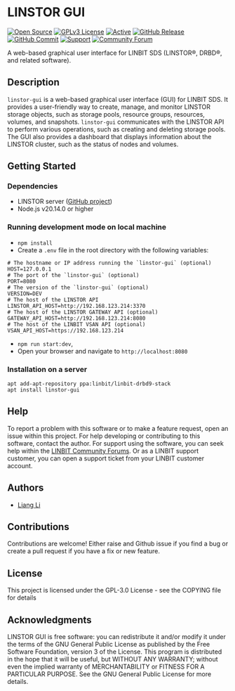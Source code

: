 # LINSTOR GUI

[![Open Source](https://img.shields.io/badge/Open-Source-brightgreen)](https://opensource.org/) [![GPLv3 License](https://img.shields.io/badge/License-GPL%20v3-brightgreen.svg)](https://opensource.org/licenses/) [![Active](http://img.shields.io/badge/Status-Active-green.svg)](https://linbit.com/linstor) [![GitHub Release](https://img.shields.io/github/release/linbit/linstor-gui.svg?style=flat)](https://github.com/LINBIT/linstor-gui) [![GitHub Commit](https://img.shields.io/github/commit-activity/y/linbit/linstor-gui)](https://github.com/LINBIT/linstor-gui) [![Support](https://img.shields.io/badge/-Enterprise%20Support-f78f22)](https://www.linbit.com/support/) [![Community Forum](https://img.shields.io/badge/-Community%20Forum-1d2a3a)](https://forums.linbit.com/c/linstor/6)

A web-based graphical user interface for LINBIT SDS (LINSTOR&reg;, DRBD&reg;, and related software).

## Description

`linstor-gui` is a web-based graphical user interface (GUI) for LINBIT SDS.
It provides a user-friendly way to create, manage, and monitor LINSTOR storage objects, such as storage pools, resource groups, resources, volumes, and snapshots.
`linstor-gui` communicates with the LINSTOR API to perform various operations, such as creating and deleting storage pools.
The GUI also provides a dashboard that displays information about the LINSTOR cluster, such as the status of nodes and volumes.

## Getting Started

### Dependencies

- LINSTOR server ([GitHub project](https://github.com/LINBIT/linstor-server))
- Node.js v20.14.0 or higher

### Running development mode on local machine

- `npm install`
- Create a `.env` file in the root directory with the following variables:

```
# The hostname or IP address running the `linstor-gui` (optional)
HOST=127.0.0.1
# The port of the `linstor-gui` (optional)
PORT=8080
# The version of the `linstor-gui` (optional)
VERSION=DEV
# The host of the LINSTOR API
LINSTOR_API_HOST=http://192.168.123.214:3370
# The host of the LINSTOR GATEWAY API (optional)
GATEWAY_API_HOST=http://192.168.123.214:8080
# The host of the LINBIT VSAN API (optional)
VSAN_API_HOST=https://192.168.123.214
```

- `npm run start:dev`,
- Open your browser and navigate to `http://localhost:8080`

### Installation on a server

```
apt add-apt-repository ppa:linbit/linbit-drbd9-stack
apt install linstor-gui
```

## Help

To report a problem with this software or to make a feature request, open an issue within this project.
For help developing or contributing to this software, contact the author.
For support using the software, you can seek help within the [LINBIT Community Forums](https://forums.linbit.com/).
Or as a LINBIT support customer, you can open a support ticket from your LINBIT customer account.

## Authors

- [Liang Li](mailto:liang.li@linbit.com)

## Contributions

Contributions are welcome! Either raise and Github issue if you find a bug or create a pull request if you have a fix or new feature.

## License

This project is licensed under the GPL-3.0 License - see the COPYING file for details

## Acknowledgments

LINSTOR GUI is free software: you can redistribute it and/or modify it under the terms of the GNU General Public License as published by the Free Software Foundation, version 3 of the License. This program is distributed in the hope that it will be useful, but WITHOUT ANY WARRANTY; without even the implied warranty of MERCHANTABILITY or FITNESS FOR A PARTICULAR PURPOSE. See the GNU General Public License for more details.
